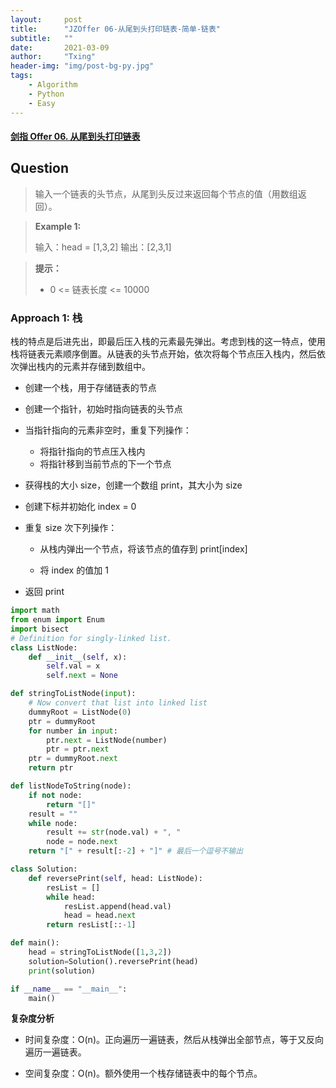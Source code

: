 ```yaml
---
layout:     post
title:      "JZOffer 06-从尾到头打印链表-简单-链表"
subtitle:   ""
date:       2021-03-09
author:     "Txing"
header-img: "img/post-bg-py.jpg"
tags:
    - Algorithm
    - Python
    - Easy
---
```


#### [剑指 Offer 06. 从尾到头打印链表](https://leetcode-cn.com/problems/cong-wei-dao-tou-da-yin-lian-biao-lcof/)

## Question

> 输入一个链表的头节点，从尾到头反过来返回每个节点的值（用数组返回）。

> **Example 1:**
>
> 输入：head = [1,3,2]
> 输出：[2,3,1]

> **提示：**
>
> - 0 <= 链表长度 <= 10000



### Approach 1:  栈

栈的特点是后进先出，即最后压入栈的元素最先弹出。考虑到栈的这一特点，使用栈将链表元素顺序倒置。从链表的头节点开始，依次将每个节点压入栈内，然后依次弹出栈内的元素并存储到数组中。

- 创建一个栈，用于存储链表的节点

- 创建一个指针，初始时指向链表的头节点

- 当指针指向的元素非空时，重复下列操作：
  - 将指针指向的节点压入栈内
  - 将指针移到当前节点的下一个节点
  
- 获得栈的大小 size，创建一个数组 print，其大小为 size
  
- 创建下标并初始化 index = 0
  
- 重复 size 次下列操作：
  
    - 从栈内弹出一个节点，将该节点的值存到 print[index]
    
    - 将 index 的值加 1
    
- 返回 print


```python
import math
from enum import Enum
import bisect
# Definition for singly-linked list.
class ListNode:
    def __init__(self, x):
        self.val = x
        self.next = None

def stringToListNode(input):
    # Now convert that list into linked list
    dummyRoot = ListNode(0)
    ptr = dummyRoot
    for number in input:
        ptr.next = ListNode(number)
        ptr = ptr.next
    ptr = dummyRoot.next
    return ptr

def listNodeToString(node):
    if not node:
        return "[]"
    result = ""
    while node:
        result += str(node.val) + ", "
        node = node.next
    return "[" + result[:-2] + "]" # 最后一个逗号不输出

class Solution:
    def reversePrint(self, head: ListNode):
        resList = []
        while head:
            resList.append(head.val)
            head = head.next
        return resList[::-1]

def main():
    head = stringToListNode([1,3,2])
    solution=Solution().reversePrint(head)
    print(solution)

if __name__ == "__main__":
    main()
```

**复杂度分析**

- 时间复杂度：O(n)。正向遍历一遍链表，然后从栈弹出全部节点，等于又反向遍历一遍链表。

- 空间复杂度：O(n)。额外使用一个栈存储链表中的每个节点。

  
